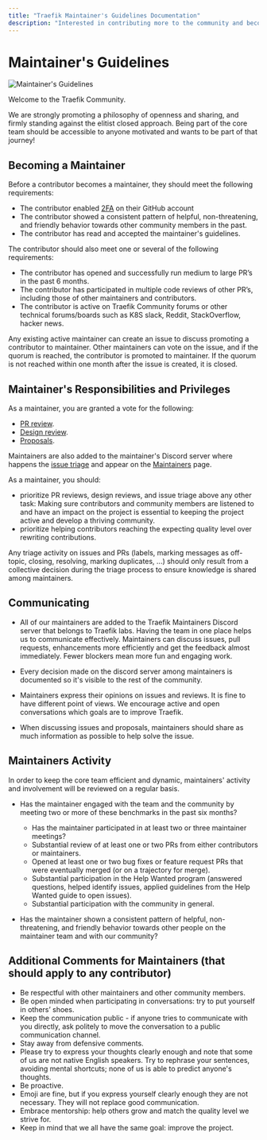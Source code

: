 ```yaml
---
title: "Traefik Maintainer's Guidelines Documentation"
description: "Interested in contributing more to the community and becoming a Traefik Proxy maintainer? Read the guide to becoming a part of the core team."
---
```


# Maintainer's Guidelines

![Maintainer's Guidelines](../assets/img/maintainers-guidelines.png)

Welcome to the Traefik Community.

We are strongly promoting a philosophy of openness and sharing,
and firmly standing against the elitist closed approach.
Being part of the core team should be accessible to anyone motivated
and wants to be part of that journey!

## Becoming a Maintainer

Before a contributor becomes a maintainer, they should meet the following requirements:
- The contributor enabled [2FA](https://docs.github.com/en/authentication/securing-your-account-with-two-factor-authentication-2fa/configuring-two-factor-authentication) on their GitHub account
- The contributor showed a consistent pattern of helpful, non-threatening, and friendly behavior towards other community members in the past.
- The contributor has read and accepted the maintainer's guidelines.

The contributor should also meet one or several of the following requirements:
- The contributor has opened and successfully run medium to large PR’s in the past 6 months.
- The contributor has participated in multiple code reviews of other PR’s,
  including those of other maintainers and contributors.
- The contributor is active on Traefik Community forums
  or other technical forums/boards such as K8S slack, Reddit, StackOverflow, hacker news.

Any existing active maintainer can create an issue to discuss promoting a contributor to maintainer. 
Other maintainers can vote on the issue, and if the quorum is reached, the contributor is promoted to maintainer.
If the quorum is not reached within one month after the issue is created, it is closed.

## Maintainer's Responsibilities and Privileges

As a maintainer, you are granted a vote for the following:
- [PR review](https://github.com/traefik/contributors-guide/blob/master/pr_guidlines.md).
- [Design review](https://github.com/traefik/contributors-guide/blob/master/proposal_guidlines.md).
- [Proposals](https://github.com/traefik/contributors-guide/blob/master/proposals.md).

Maintainers are also added to the maintainer's Discord server where happens the [issue triage](https://github.com/traefik/contributors-guide/blob/master/issue_triage.md)
and appear on the [Maintainers](maintainers.md) page.

As a maintainer, you should: 
- prioritize PR reviews, design reviews, and issue triage above any other task: 
Making sure contributors and community members are listened to and have an impact on the project is essential to keeping the project active and develop a thriving community.
- prioritize helping contributors reaching the expecting quality level over rewriting contributions.

Any triage activity on issues and PRs (labels, marking messages as off-topic, closing, resolving, marking duplicates, ...) should only result from a collective decision during the triage process to ensure knowledge is shared among maintainers.

## Communicating

- All of our maintainers are added to the Traefik Maintainers Discord server that belongs to Traefik labs.
  Having the team in one place helps us to communicate effectively.
  Maintainers can discuss issues, pull requests, enhancements more efficiently
  and get the feedback almost immediately.
  Fewer blockers mean more fun and engaging work.

- Every decision made on the discord server among maintainers is documented so it's visible to the rest of the community.

- Maintainers express their opinions on issues and reviews. It is fine to have different point of views. 
  We encourage active and open conversations which goals are to improve Traefik.

- When discussing issues and proposals, maintainers should share as much information as possible to help solve the issue.

## Maintainers Activity

In order to keep the core team efficient and dynamic,
maintainers' activity and involvement will be reviewed on a regular basis.

- Has the maintainer engaged with the team and the community by meeting two or more of these benchmarks in the past six months?
    - Has the maintainer participated in at least two or three maintainer meetings?
    - Substantial review of at least one or two PRs from either contributors or maintainers.
    - Opened at least one or two bug fixes or feature request PRs
      that were eventually merged (or on a trajectory for merge).
    - Substantial participation in the Help Wanted program (answered questions, helped identify issues, applied guidelines from the Help Wanted guide to open issues).
    - Substantial participation with the community in general.

- Has the maintainer shown a consistent pattern of helpful,
  non-threatening,
  and friendly behavior towards other people on the maintainer team and with our community?

## Additional Comments for Maintainers (that should apply to any contributor)

- Be respectful with other maintainers and other community members.
- Be open minded when participating in conversations: try to put yourself in others’ shoes.
- Keep the communication public -
  if anyone tries to communicate with you directly,
  ask politely to move the conversation to a public communication channel.
- Stay away from defensive comments.
- Please try to express your thoughts clearly enough
  and note that some of us are not native English speakers.
  Try to rephrase your sentences, avoiding mental shortcuts;
  none of us is able to predict anyone's thoughts.
- Be proactive.
- Emoji are fine,
  but if you express yourself clearly enough they are not necessary.
  They will not replace good communication.
- Embrace mentorship: help others grow and match the quality level we strive for.
- Keep in mind that we all have the same goal: improve the project.
